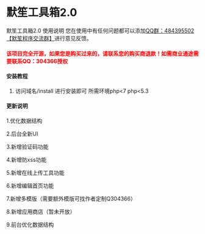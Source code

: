# 默笙工具箱2.0

默笙工具箱2.0 使用说明
您在使用中有任何问题都可以添加<a href="https://jq.qq.com/?_wv=1027&k=5wqpi4T">QQ群：484395502 【默笙程序交流群】</a>进行意见反馈。<br>
<h4 style="color: red">该项目完全开源，如果您是购买过来的，请联系您的购买商退款！如需商业通途需要联系QQ：304366授权</h4>


#### 安装教程

1. 访问域名/install 进行安装即可 所需环境php<7  php<5.3


#### 更新说明

1.优化数据结构

2.后台全新UI

3.新增验证码功能

4.新增防xss功能

5.新增在线上传工具功能

6.新增编辑首页功能

7.新增多模版（需要额外模版可找作者定制Q304366）

8.新增应用商店（暂未开放）

9.前台优化数据结构

